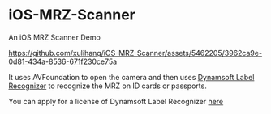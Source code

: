 # iOS-MRZ-Scanner

An iOS MRZ Scanner Demo

https://github.com/xulihang/iOS-MRZ-Scanner/assets/5462205/3962ca9e-0d81-434a-8536-671f230ce75a

It uses AVFoundation to open the camera and then uses [Dynamsoft Label Recognizer](https://www.dynamsoft.com/label-recognition/overview/) to recognize the MRZ on ID cards or passports.

You can apply for a license of Dynamsoft Label Recognizer [here](https://www.dynamsoft.com/customer/license/trialLicense/)


